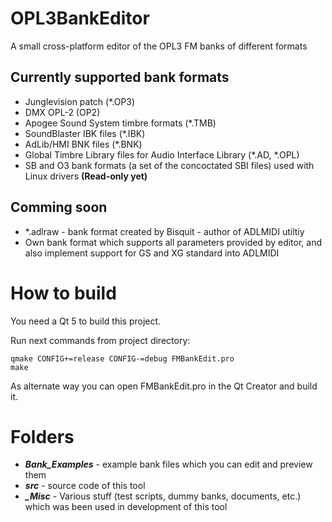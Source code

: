 # OPL3BankEditor
A small cross-platform editor of the OPL3 FM banks of different formats

## Currently supported bank formats
* Junglevision patch (*.OP3)
* DMX OPL-2 (OP2)
* Apogee Sound System timbre formats (*.TMB)
* SoundBlaster IBK files (*.IBK)
* AdLib/HMI BNK files (*.BNK)
* Global Timbre Library files for Audio Interface Library (*.AD, *.OPL)
* SB and O3 bank formats (a set of the concoctated SBI files) used with Linux drivers **(Read-only yet)**

## Comming soon
* *.adlraw - bank format created by Bisquit - author of ADLMIDI utiltiy
* Own bank format which supports all parameters provided by editor, and also implement support for GS and XG standard into ADLMIDI

# How to build
You need a Qt 5 to build this project.

Run next commands from project directory:
```
qmake CONFIG+=release CONFIG-=debug FMBankEdit.pro
make
```

As alternate way you can open FMBankEdit.pro in the Qt Creator and build it.

# Folders
* ***Bank_Examples*** - example bank files which you can edit and preview them
* ***src*** - source code of this tool
* ***_Misc*** - Various stuff (test scripts, dummy banks, documents, etc.) which was been used in development of this tool

